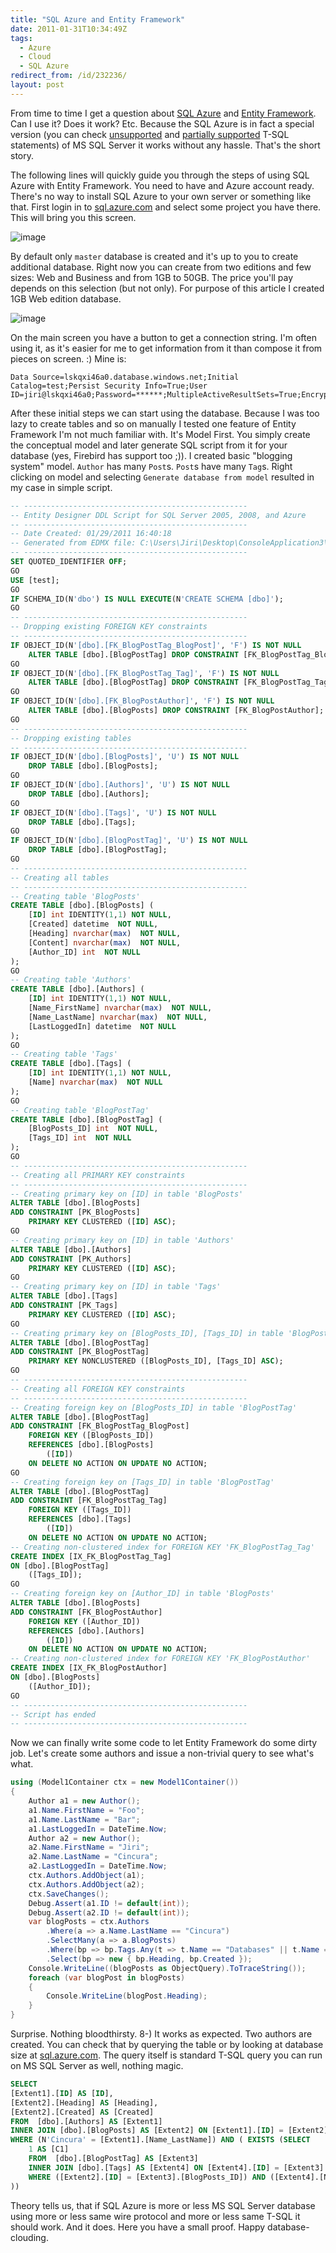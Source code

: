 ```yaml
---
title: "SQL Azure and Entity Framework"
date: 2011-01-31T10:34:49Z
tags:
  - Azure
  - Cloud
  - SQL Azure
redirect_from: /id/232236/
layout: post
---
```

From time to time I get a question about [SQL Azure][1] and [Entity Framework][2]. Can I use it? Does it work? Etc. Because the SQL Azure is in fact a special version (you can check [unsupported][3] and [partially supported][4] T-SQL statements) of MS SQL Server it works without any hassle. That's the short story.

The following lines will quickly guide you through the steps of using SQL Azure with Entity Framework. You need to have and Azure account ready. There's no way to install SQL Azure to your own server or something like that. First login in to [sql.azure.com][5] and select some project you have there. This will bring you this screen.

![image](/i/232236/azure_ef_1.png)

By default only `master` database is created and it's up to you to create additional database. Right now you can create from two editions and few sizes: Web and Business and from 1GB to 50GB. The price you'll pay depends on this selection (but not only). For purpose of this article I created 1GB Web edition database.

![image](/i/232236/azure_ef_2.png)

On the main screen you have a button to get a connection string. I'm often using it, as it's easier for me to get information from it than compose it from pieces on screen. :) Mine is:

```text
Data Source=lskqxi46a0.database.windows.net;Initial Catalog=test;Persist Security Info=True;User ID=jiri@lskqxi46a0;Password=******;MultipleActiveResultSets=True;Encrypt=True
```

After these initial steps we can start using the database. Because I was too lazy to create tables and so on manually I tested one feature of Entity Framework I'm not much familiar with. It's Model First. You simply create the conceptual model and later generate SQL script from it for your database (yes, Firebird has support too ;)). I created basic "blogging system" model. `Author` has many `Post`s. `Post`s have many `Tag`s. Right clicking on model and selecting `Generate database from model` resulted in my case in simple script.

```sql
-- --------------------------------------------------
-- Entity Designer DDL Script for SQL Server 2005, 2008, and Azure
-- --------------------------------------------------
-- Date Created: 01/29/2011 16:40:18
-- Generated from EDMX file: C:\Users\Jiri\Desktop\ConsoleApplication3\ConsoleApplication3\Model1.edmx
-- --------------------------------------------------
SET QUOTED_IDENTIFIER OFF;
GO
USE [test];
GO
IF SCHEMA_ID(N'dbo') IS NULL EXECUTE(N'CREATE SCHEMA [dbo]');
GO
-- --------------------------------------------------
-- Dropping existing FOREIGN KEY constraints
-- --------------------------------------------------
IF OBJECT_ID(N'[dbo].[FK_BlogPostTag_BlogPost]', 'F') IS NOT NULL
    ALTER TABLE [dbo].[BlogPostTag] DROP CONSTRAINT [FK_BlogPostTag_BlogPost];
GO
IF OBJECT_ID(N'[dbo].[FK_BlogPostTag_Tag]', 'F') IS NOT NULL
    ALTER TABLE [dbo].[BlogPostTag] DROP CONSTRAINT [FK_BlogPostTag_Tag];
GO
IF OBJECT_ID(N'[dbo].[FK_BlogPostAuthor]', 'F') IS NOT NULL
    ALTER TABLE [dbo].[BlogPosts] DROP CONSTRAINT [FK_BlogPostAuthor];
GO
-- --------------------------------------------------
-- Dropping existing tables
-- --------------------------------------------------
IF OBJECT_ID(N'[dbo].[BlogPosts]', 'U') IS NOT NULL
    DROP TABLE [dbo].[BlogPosts];
GO
IF OBJECT_ID(N'[dbo].[Authors]', 'U') IS NOT NULL
    DROP TABLE [dbo].[Authors];
GO
IF OBJECT_ID(N'[dbo].[Tags]', 'U') IS NOT NULL
    DROP TABLE [dbo].[Tags];
GO
IF OBJECT_ID(N'[dbo].[BlogPostTag]', 'U') IS NOT NULL
    DROP TABLE [dbo].[BlogPostTag];
GO
-- --------------------------------------------------
-- Creating all tables
-- --------------------------------------------------
-- Creating table 'BlogPosts'
CREATE TABLE [dbo].[BlogPosts] (
    [ID] int IDENTITY(1,1) NOT NULL,
    [Created] datetime  NOT NULL,
    [Heading] nvarchar(max)  NOT NULL,
    [Content] nvarchar(max)  NOT NULL,
    [Author_ID] int  NOT NULL
);
GO
-- Creating table 'Authors'
CREATE TABLE [dbo].[Authors] (
    [ID] int IDENTITY(1,1) NOT NULL,
    [Name_FirstName] nvarchar(max)  NOT NULL,
    [Name_LastName] nvarchar(max)  NOT NULL,
    [LastLoggedIn] datetime  NOT NULL
);
GO
-- Creating table 'Tags'
CREATE TABLE [dbo].[Tags] (
    [ID] int IDENTITY(1,1) NOT NULL,
    [Name] nvarchar(max)  NOT NULL
);
GO
-- Creating table 'BlogPostTag'
CREATE TABLE [dbo].[BlogPostTag] (
    [BlogPosts_ID] int  NOT NULL,
    [Tags_ID] int  NOT NULL
);
GO
-- --------------------------------------------------
-- Creating all PRIMARY KEY constraints
-- --------------------------------------------------
-- Creating primary key on [ID] in table 'BlogPosts'
ALTER TABLE [dbo].[BlogPosts]
ADD CONSTRAINT [PK_BlogPosts]
    PRIMARY KEY CLUSTERED ([ID] ASC);
GO
-- Creating primary key on [ID] in table 'Authors'
ALTER TABLE [dbo].[Authors]
ADD CONSTRAINT [PK_Authors]
    PRIMARY KEY CLUSTERED ([ID] ASC);
GO
-- Creating primary key on [ID] in table 'Tags'
ALTER TABLE [dbo].[Tags]
ADD CONSTRAINT [PK_Tags]
    PRIMARY KEY CLUSTERED ([ID] ASC);
GO
-- Creating primary key on [BlogPosts_ID], [Tags_ID] in table 'BlogPostTag'
ALTER TABLE [dbo].[BlogPostTag]
ADD CONSTRAINT [PK_BlogPostTag]
    PRIMARY KEY NONCLUSTERED ([BlogPosts_ID], [Tags_ID] ASC);
GO
-- --------------------------------------------------
-- Creating all FOREIGN KEY constraints
-- --------------------------------------------------
-- Creating foreign key on [BlogPosts_ID] in table 'BlogPostTag'
ALTER TABLE [dbo].[BlogPostTag]
ADD CONSTRAINT [FK_BlogPostTag_BlogPost]
    FOREIGN KEY ([BlogPosts_ID])
    REFERENCES [dbo].[BlogPosts]
        ([ID])
    ON DELETE NO ACTION ON UPDATE NO ACTION;
GO
-- Creating foreign key on [Tags_ID] in table 'BlogPostTag'
ALTER TABLE [dbo].[BlogPostTag]
ADD CONSTRAINT [FK_BlogPostTag_Tag]
    FOREIGN KEY ([Tags_ID])
    REFERENCES [dbo].[Tags]
        ([ID])
    ON DELETE NO ACTION ON UPDATE NO ACTION;
-- Creating non-clustered index for FOREIGN KEY 'FK_BlogPostTag_Tag'
CREATE INDEX [IX_FK_BlogPostTag_Tag]
ON [dbo].[BlogPostTag]
    ([Tags_ID]);
GO
-- Creating foreign key on [Author_ID] in table 'BlogPosts'
ALTER TABLE [dbo].[BlogPosts]
ADD CONSTRAINT [FK_BlogPostAuthor]
    FOREIGN KEY ([Author_ID])
    REFERENCES [dbo].[Authors]
        ([ID])
    ON DELETE NO ACTION ON UPDATE NO ACTION;
-- Creating non-clustered index for FOREIGN KEY 'FK_BlogPostAuthor'
CREATE INDEX [IX_FK_BlogPostAuthor]
ON [dbo].[BlogPosts]
    ([Author_ID]);
GO
-- --------------------------------------------------
-- Script has ended
-- --------------------------------------------------
```

Now we can finally write some code to let Entity Framework do some dirty job. Let's create some authors and issue a non-trivial query to see what's what.

```csharp
using (Model1Container ctx = new Model1Container())
{
	Author a1 = new Author();
	a1.Name.FirstName = "Foo";
	a1.Name.LastName = "Bar";
	a1.LastLoggedIn = DateTime.Now;
	Author a2 = new Author();
	a2.Name.FirstName = "Jiri";
	a2.Name.LastName = "Cincura";
	a2.LastLoggedIn = DateTime.Now;
	ctx.Authors.AddObject(a1);
	ctx.Authors.AddObject(a2);
	ctx.SaveChanges();
	Debug.Assert(a1.ID != default(int));
	Debug.Assert(a2.ID != default(int));
	var blogPosts = ctx.Authors
		.Where(a => a.Name.LastName == "Cincura")
		.SelectMany(a => a.BlogPosts)
		.Where(bp => bp.Tags.Any(t => t.Name == "Databases" || t.Name == "Azure" || t.Name == "Cloud"))
		.Select(bp => new { bp.Heading, bp.Created });
	Console.WriteLine((blogPosts as ObjectQuery).ToTraceString());
	foreach (var blogPost in blogPosts)
	{
		Console.WriteLine(blogPost.Heading);
	}
}
```

Surprise. Nothing bloodthirsty. 8-) It works as expected. Two authors are created. You can check that by querying the table or by looking at database size at [sql.azure.com][6]. The query itself is standard T-SQL query you can run on MS SQL Server as well, nothing magic.

```sql
SELECT
[Extent1].[ID] AS [ID],
[Extent2].[Heading] AS [Heading],
[Extent2].[Created] AS [Created]
FROM  [dbo].[Authors] AS [Extent1]
INNER JOIN [dbo].[BlogPosts] AS [Extent2] ON [Extent1].[ID] = [Extent2].[Author_ID]
WHERE (N'Cincura' = [Extent1].[Name_LastName]) AND ( EXISTS (SELECT
	1 AS [C1]
	FROM  [dbo].[BlogPostTag] AS [Extent3]
	INNER JOIN [dbo].[Tags] AS [Extent4] ON [Extent4].[ID] = [Extent3].[Tags_ID]
	WHERE ([Extent2].[ID] = [Extent3].[BlogPosts_ID]) AND ([Extent4].[Name] IN (N'Databases',N'Azure',N'Cloud'))
))
```

Theory tells us, that if SQL Azure is more or less MS SQL Server database using more or less same wire protocol and more or less same T-SQL it should work. And it does. Here you have a small proof. Happy database-clouding.

[1]: http://www.microsoft.com/en-us/sqlazure/default.aspx
[2]: http://msdn.microsoft.com/en-us/library/bb399572.aspx
[3]: http://msdn.microsoft.com/en-us/library/ee336253.aspx
[4]: http://msdn.microsoft.com/en-us/library/ee336267.aspx
[5]: http://sql.azure.com
[6]: http://sql.azure.com